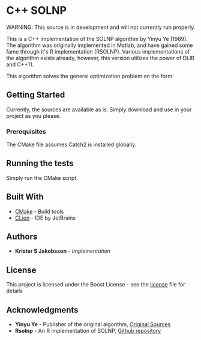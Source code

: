 # C++ SOLNP

WARNING: This source is in development and will not currently run properly.

This is a C++ implementation of the SOLNP algorithm by Yinyu Ye (1989).
The algorithm was originally implemented in Matlab, and have gained some fame through it's R implementation (RSOLNP).
Various implementations of the algorithm exists already, however, this version utilizes the power of DLIB and C++11.

This algorithm solves the general optimization problem on the form:


## Getting Started

Currently, the sources are available as is.
Simply download and use in your project as you please.

### Prerequisites

The CMake file assumes Catch2 is installed globally.

## Running the tests

Simply run the CMake script.

## Built With

* [CMake](https://cmake.org/runningcmake/) - Build tools
* [CLion](https://www.jetbrains.com/clion/) - IDE by JetBrains

## Authors

* **Krister S Jakobsson** - *Implementation*

## License

This project is licensed under the Boost License - see the [license](LICENSE.md) file for details

## Acknowledgments

* **Yinyu Ye** -  Publisher of the original algorithm,
[Original Sources](https://web.stanford.edu/~yyye/matlab/)
* **Rsolnp** - An R implementation of SOLNP, 
[Github repository](https://github.com/cran/Rsolnp)